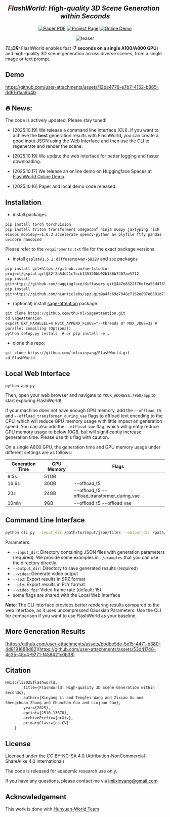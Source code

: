 
<p align="center">
  <h2 align="center">
        <img src="https://github.com/imlixinyang/FlashWorld-Project-Page/blob/main/static/images/favicon.svg" alt="FlashWorld" style="height: 1.2rem; width: auto; margin-right: -2rem; vertical-align: middle;">
        <em>FlashWorld: High-quality 3D Scene Generation within Seconds</em></h2>

  <p align="center">
        <a href="https://arxiv.org/pdf/2510.13678"><img src='https://img.shields.io/badge/arXiv-FlashWorld-red?logo=arxiv' alt='Paper PDF'></a>
        <a href='https://imlixinyang.github.io/FlashWorld-Project-Page'><img src='https://img.shields.io/badge/Project_Page-FlashWorld-green' alt='Project Page'></a>
        <a href='https://huggingface.co/spaces/imlixinyang/FlashWorld-Demo-Spark'><img src='https://img.shields.io/badge/Huggingface-Online_Demo-yellow' alt='Online Demo'></a>
        <!-- <a href='https://colab.research.google.com/drive/1LtnxgBU7k4gyymOWuonpOxjatdJ7AI8z?usp=sharing'><img src='https://img.shields.io/badge/Colab_Demo-Director3D-yellow?logo=googlecolab' alt='Project Page'></a> -->
  </p>


  <p align="center">
  <img width="3182" height="1174" alt="teaser" src="https://github.com/user-attachments/assets/e4aae261-83fd-494d-9b08-00ae265a74e4" />
  </p>


***TL;DR:*** FlashWorld enables fast (**7 seconds on a single A100/A800 GPU**) and high-quality 3D scene generation across diverse scenes, from a single image or text prompt.

## Demo

https://github.com/user-attachments/assets/12ba4776-e7b7-4152-b885-dd6161aa9b4b

## 🔥 News:

The code is actively updated. Please stay tuned!

- [2025.10.19] We release a command line interface (CLI). If you want to achieve the **best** generation results with FlashWorld, you can create a good input JSON using the Web Interface and then use the CLI to regenerate and render the scene.

- [2025.10.19] We update the web interface for better logging and faster downloading.

- [2025.10.17] We release an online demo on Huggingface Spaces at [FlashWorld Online Demo](https://huggingface.co/spaces/imlixinyang/FlashWorld-Demo-Spark).

- [2025.10.16] Paper and local demo code released.

## Installation

- install packages
```
pip install torch torchvision
pip install triton transformers omegaconf ninja numpy jaxtyping rich einops moviepy==1.0.3 accelerate opencv-python av plyfile ftfy pandas uvicorn nanobind
```

Please refer to the `requirements.txt` file for the exact package versions.

- install ```gsplat@1.5.2```, ```diffusers@wan-5Bi2v``` and ```spz``` packages
```
pip install git+https://github.com/nerfstudio-project/gsplat.git@32f2a54d21c7ecb135320bb02b136b7407ae5712
pip install git+https://github.com/huggingface/diffusers.git@447e8322f76efea55d4769cd67c372edbf0715b8
pip install git+https://github.com/nianticlabs/spz.git@a4fc69e7948c7152e807e6501d73ddc9c149ce37
```

- (optional) install [sage-attention](https://github.com/thu-ml/SageAttention) package.
```
git clone https://github.com/thu-ml/SageAttention.git
cd SageAttention 
export EXT_PARALLEL=4 NVCC_APPEND_FLAGS="--threads 8" MAX_JOBS=32 # parallel compiling (Optional)
python setup.py install  # or pip install -e .
```

- clone this repo:
```
git clone https://github.com/imlixinyang/FlashWorld.git
cd FlashWorld
```

## Local Web Interface

```
python app.py
```
Then, open your web browser and navigate to ```YOUR_ADDRESS:7860/app``` to start exploring FlashWorld!

If your machine does not have enough GPU memory, add the ```--offload_t5``` and ```--offload_transformer_during_vae``` flags to offload text encoding to the CPU, which will reduce GPU memory usage with little impact on generation speed.
You can also add the ```--offload_vae``` flag, which will greatly reduce GPU memory usage to below 10GB, but will significantly increase generation time. Please use this flag with caution.


On a single A800 GPU, the generation time and GPU memory usage under different settings are as follows:

| Generation Time       | GPU Memory | Flags                |
|----------------------|------------|----------------------|
| 8.5s                 | 51GB       |                      |
| 16.6s                | 30GB       | --offload_t5         |
| 20s                  | 24GB       | --offload_t5 --offload_transformer_during_vae|
| 10min                | 9GB        | --offload_t5 --offload_vae |

## Command Line Interface

```bash
python cli.py --input_dir /path/to/input/json/files --output_dir /path/to/output/directory --video --spz --ply
```

Parameters:
- `--input_dir`: Directory containing JSON files with generation parameters (required). We provide some examples in ```./examples``` that you can use the directory directly.
- `--output_dir`: Directory to save generated results (required)
- `--video`: Generate video output
- `--spz`: Export results in SPZ format
- `--ply`: Export results in PLY format
- `--video_fps`: Video frame rate (default: 15)
- some flags are shared with the Local Web Interface

**Note**: The CLI interface provides better rendering results compared to the web interface, as it uses uncompressed Gaussian Parameters. Use the CLI for comparison if you want to use FlashWorld as your baseline.

  
## More Generation Results

[https://github.com/user-attachments/assets/bbdbe5de-5e15-4471-b380-4d8191688d82](https://github.com/user-attachments/assets/53d41748-4c35-48c4-9771-f458421c0b38)

## Citation

```
@misc{li2025flashworld,
        title={FlashWorld: High-quality 3D Scene Generation within Seconds},
        author={Xinyang Li and Tengfei Wang and Zixiao Gu and Shengchuan Zhang and Chunchao Guo and Liujuan Cao},
        year={2025},
        eprint={2510.13678},
        archivePrefix={arXiv},
        primaryClass={cs.CV}
    }
```


## License

Licensed under the CC BY-NC-SA 4.0 (Attribution-NonCommercial-ShareAlike 4.0 International)

The code is released for academic research use only. 

If you have any questions, please contact me via [imlixinyang@gmail.com](mailto:imlixinyang@gmail.com). 

## Acknowledgement

This work is done with [Hunyuan-World Team](https://github.com/Tencent-Hunyuan/HunyuanWorld-1.0)

